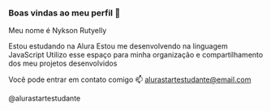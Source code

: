 ### Boas vindas ao meu perfil 💙

Meu nome é Nykson Rutyelly

Estou estudando na Alura
Estou me desenvolvendo na linguagem JavaScript
Utilizo esse espaço para minha organização e compartilhamento dos meu projetos desenvolvidos

Você pode entrar em contato comigo 📫
alurastartestudante@email.com

@alurastartestudante


<!--
**Nykzim/Nykzim** is a ✨ _special_ ✨ repository because its `README.md` (this file) appears on your GitHub profile.

